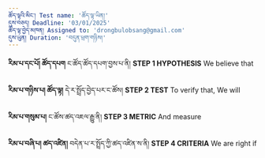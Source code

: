 ```yaml
---
ཚོད་ལྟའི་མིང་། Test name: 'ཚོད་ལྟ་ཡིན།'
དུས་བཅད། Deadline: '03/01/2025'
ཚོད་ལྟ་བྱེད་མཁན། Assigned to: 'drongbulobsang@gmail.com'
དུས་ཡུན། Duration: 'བདུན་ཕྲག་གཉིས།'
---
```


**རིམ་པ་དང་པོ། ཚོད་དཔག** ང་ཚོད་ཚོད་དཔག་བྱས་པ་ནི།
**STEP 1 HYPOTHESIS** We believe that

**རིམ་པ་གཉིས་པ། ཚོད་ལྟ།** དེ་ར་སྤྲོད་བྱེད་པར་ང་ཚོས།
**STEP 2 TEST** To verify that, We will

**རིམ་པ་གསུམ་པ།** ང་ཚོས་ཚད་འཇལ་རྒྱུ་ནི།
**STEP 3 METRIC** And measure

**རིམ་པ་བཞི་པ། ཚད་འཛིན།** བདེན་པ་ར་སྤྲོད་ཀྱི་ཚད་འཛིན་ས་ནི།
**STEP 4 CRITERIA** We are right if
